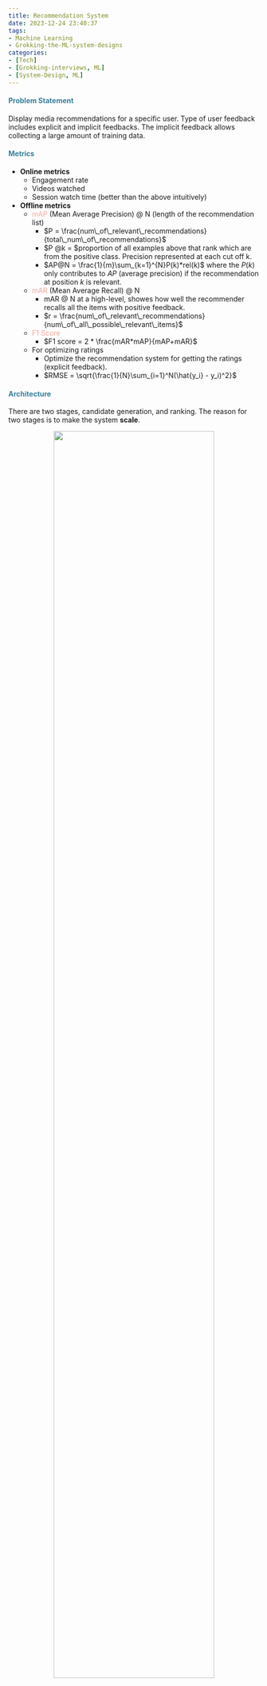 ```yaml
---
title: Recommendation System
date: 2023-12-24 23:40:37
tags: 
- Machine Learning
- Grokking-the-ML-system-designs
categories: 
- [Tech]
- [Grokking-interviews, ML]
- [System-Design, ML]
---
```


#### <font color=#377f99>Problem Statement</font>
Display media recommendations for a specific user. Type of user feedback includes explicit and implicit feedbacks. The implicit feedback allows collecting a large amount of training data.
<!--more-->
#### <font color=#377f99>Metrics</font>
- **Online metrics**
    - Engagement rate
    - Videos watched
    - Session watch time (better than the above intuitively)
- **Offline metrics**
    - <font color=#f6a69c>mAP</font> (Mean Average Precision) @ N (length of the recommendation list)
        - $P = \frac{num\_of\_relevant\_recommendations}{total\_num\_of\_recommendations}$
        - $P @k = $proportion of all examples above that rank which are from the positive class. Precision represented at each cut off k.
        - $AP@N = \frac{1}{m}\sum_{k=1}^{N}P(k)*rel(k)$ where the $P(k)$ only contributes to $AP$ (average precision) if the recommendation at position $k$ is relevant.
    - <font color=#f6a69c>mAR</font> (Mean Average Recall) @ N
        - mAR @ N at a high-level, showes how well the recommender recalls all the items with positive feedback.
        - $r = \frac{num\_of\_relevant\_recommendations}{num\_of\_all\_possible\_relevant\_items}$
    - <font color=#f6a69c>F1 Score</font>
        - $F1 score = 2 * \frac{mAR*mAP}{mAP+mAR}$
    - For optimizing ratings
        - Optimize the recommendation system for getting the ratings (explicit feedback).
        - $RMSE = \sqrt{\frac{1}{N}\sum_{i=1}^N(\hat{y_i} - y_i)^2}$

#### <font color=#377f99>Architecture</font>
There are two stages, candidate generation, and ranking. The reason for two stages is to make the system **scale**.

<p align="center">
<img src="/img/ML_sys_design/recommender/RS_2stages.png" width="80%" height="80%">
</p>

##### <font color=#377f99>Candidate Generation</font>
This component focuses on higher recall.

- Collaborative filtering
    - Nearest Neighborhood
        - Collaborate with similar users to generate candidate media for active user.
        - Caveat:
            - This process will be computationally expensive.
            - This sparsity of this matrix poses the cold start problem (New users ans movies).
    - Matrix factorization
        - Latent vectors (User profile matrix - $n*M$, Media profile matrix - $M*m$) can be thought of as features of a movie or a user.
    - It does not require domain knowledge to create profiles, thus, this filtering suffers from the cold start problem.

- Content-based filtering
    - Make recommendations based on the characteristics or attributes of the media the users have already interacted with.
    - Represent the media as vectors containing the TF of all the attributes; Normalize the TF by the length of the vectors; Multiply normed TF and IDF element-wise to make TF-IDF vectors.
        - Similarity with historical interactions
        - Similarity between media and user profiles
            - The user profiles can be built from historical interactions with media.
    - It requires some initial input from the user regarding their preferences.

<p align="center">
<img src="/img/ML_sys_design/recommender/RS_TF_IDF.png" width="100%" height="100%">
</p>

<p align="center">
<img src="/img/ML_sys_design/recommender/RS_TF_IDF_profile.png" width="100%" height="100%">
</p>

- Embedding-based similarity
    - The NNs allow us to use all the sparse and dense features.
    - Set up a two-tower model with one tower feeding in media only sparse and dense features and the other tower feeding in user-only sparse and dense features.
    - Loss function: $min(abs(dot(u, m) - label))$
    - The NN technique suffers from the cold start problem.

##### Training Data Generation
- Generating training samples
    - The data will be split as positive, negative, ot falls into the uncertainty bucket (watch time falls between 20%-80%).
- Balancing samples by randomly downsampling negative examples.
- Weighting training examples based on watch time or other features.
        - One caveat of utilizing weights is that the model might only recommend content with a longer watch time.
- Train test split: models should be built with the intent to forecast the future.

##### Ranker
This component focuses on higher precision.
- Logistic regression or random forest
    - Reasons
        - Training data is limited.
        - You have limited training and model evaluation capacity.
        - Model explainability is required.
        - An initial baseline is required.

- Deep NN with sparse and dense features
    - Reasons
        - Hundreds of millions of training examples and capacity should be available.
        - Model interpretability is not required.
    - Important sparse features
        - Videos that the user has previously watched
        - The user's search terms
        - The sparse features are list-wise (Averaged pooling before being fed to network). 

- Re-ranking: bringing diversity or past watches to the recommendation.

#### <font color=#377f99>Feature Engineering</font>

<p align="center">
<img src="/img/ML_sys_design/recommender/RS_FE.png" width="100%" height="100%">
</p>

- User-based features
- Context-based features
- Media-based features
- Media-user cross features

### **<font color=#377f99>Example: Video Recommendation</font>**
#### **Problem statement**:
Build a video recommendation system for YouTube users. Recommendation Youtube is extremely challenging from following major perspectives:
- <font color=#f6a69c>Scale</font>: it is required to handle YouTube's massive user base and corpus;
    - Highly specialized distributed learning algorithms
    - Efficient serving systems
- <font color=#f6a69c>Freshness</font>: Balancing new content with well-established videos;
- <font color=#f6a69c>Noise</font>: Historical user behavior is inherently difficult to predict because:
    - Sparsity and a variety of unobservable external factors
    - Metadata associated with content is poorly structured

#### **Requirements**

| Type | Desired requirements |
| ---- | ---- |
| Training | High throughput with the ability to retrain many times per day |
| Inference | Latency from 100ms to 200ms<br>Balances between exploration vs. exploitation |

#### **Metrics**:
<font color=#f6a69c>Offline</font>: Precision, recall, ranking loss, and logloss;
<font color=#f6a69c>Online</font>: A/B testing via live experiments to compare Click Through Rates, watch time and Conversion rates. 

#### **Model**

**<font color=#9c6baa>Candidate Generation</font>**
Neural network model is used to mimick matrix factorization. A key advantage of that is that arbitrary continuous and categorical features can be easily added to the model. Therefore, our approach can be viewed as a **non-linear generalization of factorization** techniques. 

The recommendation problem can be posed as **extreme multiclass classification** where the prediction problem becomes accurately classifying a specific video watch time $w_{t}$ at time $t$ among millions of videos $i$ (classes) from a corpus $V$ based on a user $U$ and context $C$.
$$P(w_t=i|U,C) = \frac{e^{v_iu}}{\sum_{j\in V}{e^{v_ju}}}$$

We use the **implicit feedback** of the watches to train the model (where a user completing a video is a positive example), where explicit feedback (thumbs up/down, in-product surveys, etc) is extremely sparse;

<p align="center">
<img src="/img/ML_sys_design/recommender/youtube_candidate_generation.png" width="80%" height="80%">
</p>

Personally speaking, the diagram might intuitively suggest that video embedding vectors are "outputs" from the softmax layer. However, the pre-learned video embedding vectors are used to calculate their similarity with the user vector through the softmax layer. The final recommendation list is then quickly determined through nearest neighbor search or other efficient methods.

- **Efficient Extreme Multiclass**
Scoring millions of items under a **strict serving latency** of tens of milliseconds requires an approximate scoring scheme **sublinear in the number of classes**.
    - Traditional softmax needs speeding up
    - Hierarchical softmax is not able to achieve comparable accuracy
    - Scoring problem reduces to a <font color=#f6a69c>nearest neighbor search</font>; A/B results were not particularly sensitive to the choice of nearest neighbor search algorithm.

- **Embedding**
Each query is tokenized into unigrams and bigrams and each token is embedded and normalized.

<p align="center">
<img src="/img/ML_sys_design/recommender/RS_example_FE.png" width="100%" height="100%">
</p>

High dimensional embeddings for each video in a fixed vocabulary. The network requires fixed-size dense inputs and performs several strategies on concatenated features (embedding).

- **Heterogeneous Signals**
Machine learning systems often exhibit an implicit bias towards the past. 
Video popularity is highly non-stationary but the multinomial. To correct for this, we feed the age of the training example as a feature during training. At serving time, this feature is set to zero (or slightly negative).

- **Label and Context Selection**
We need to take care of the strategy for selecting training examples.
    - Training examples are generated from all Youtube watches to avoid overly exploitation;
    - Generate a fixed number of training examples per user, effectively weighting our users equally in the loss function. In order to prevent a small cohort of highly active users from dominating the loss.

- <font color=#f6a69c>Surrogate problem</font>
Recommendation often involves solving a **surrogate problem** and transferring the result to a particular context. Sometimes the choice of surrogate problem is difficult to measure with offline experiments or compute directly.

- <font color=#f6a69c>Withhold information from the classifier</font>
Prevent the model from exploiting the structure of the site and overfitting the surrogate problem, by discarding sequence information and representing search queries with an unordered bag of tokens.

- <font color=#f6a69c>Asymmetric consumption patterns</font>
In order to not leak future information and not ignore any asymmetric consumption patterns.

<p align="center">
<img src="/img/ML_sys_design/recommender/youtube_time_prediction_feature.png" width="80%" height="80%">
</p>

We rollback a user's history by choosing a random watch and only input actions the user took before the held-out label watch.

**<font color=#9c6baa>Ranking</font>**
Our features are segregated with traditional taxonomy of **categorical** and **continuous/ordinal** features.
- Features are further split into <font color=#f6a69c>"univalent" or "multivalent"</font>;
    - "univalent": contribute to a single value
    - "multivalent": contribute to a set of values
- Features are further split into <font color=#f6a69c>"impression" or "query"</font>;
    - "impression": properties of the item, being computed for each item scored;
    - "query": properties of the user/context, being computed for once per request;

<font color=#f6a69c>Feature Engineering</font>
The **main challenge** is in representing a temporal sequence of user actions and how these actions relate to the video impression being scored.
- The most important signals are those that describe a <font color=#efc581>user's previous interaction</font> with the item itself and other similar items;
- Propagate information from candidate generation into ranking models;
- Introducing <font color=#efc581>"churn"</font> in recommendations (successive requests do not return identical lists), by including features describing the <font color=#efc581>frequency</font> of past video impressions;

<font color=#f6a69c>Embedding Categorical Features</font>
Very large cardinality ID spaces:
- Been truncated by including only the top $N$ after sorting based on their frequency in clicked impressions;
- Out-of-vocabulary values are simply mapped to the zero embedding;
- Multivalent categorical feature embeddings are averaged before being fed;

Categorical features in the same ID space **share underlying embeddings**:
- Sharing embeddings is important for <font color=#efc581>improving generalization</font>, <font color=#efc581>speeding up training</font> and <font color=#efc581>reducing memory requirements</font>.
- The overwhelming majority of <font color=#efc581>model parameters</font> are in these high-cardinality embedding spaces;

<font color=#f6a69c>Normalizing Continuous Features</font>
Neural networks are notoriously sensitive to the scaling and distribution of their inputs. 
- Raw **normalized** features
    - The continuous feature $x$ with distribution $f$ is transformed into $\overline{x}$ by scaling the values such that the feature is <font color=#efc581>equally distributed</font> in $[0,1)$, using cumulative distribution (CDF) $\overline{x} = \int^{x}_{-\infty}{df}$.
    - The integral is approximated with <font color=#efc581>linear interpolation</font>.
- **Super-** and **sub-linear** forms ($\overline{x}^{2}$ and $\sqrt{\overline{x}}$) of features
    - Giving the network more expressive power;
    - Input powers **$\overline{x}^{2}$** is found to improve offline accuracy;

<p align="center">
<img src="/img/ML_sys_design/recommender/youtube_ranking.png" width="80%" height="80%">
</p>

**Modeling Expected Watch Time**
Weighted logistic regression;
- Positive (clicked) impressions are weighted by the ovserved watch time on the video;
- Negative (unclicked) impressions all receive unit weight;
**<font color=#f6a69c>Odds</font>** learned by the logistic regression is
$$\frac{\sum{T_i}}{N - k}$$
- $N$ is the number of training examples
- $k$ is the number of positive impressions
- $T_i$ is the watch time of the $i$th impression
The learned odds are approximately **<font color=#f6a69c>$E[T](1 + P)$</font>**
- $P$ is the <font color=#efc581>click probability</font>, and $E[T]$ is the <font color=#efc581>expected watch time</font> of the impression
- For inference, the <font color=#f6a69c>exponential function $e^{x}$</font> is used as the final activation function to produce these odds that closely estimate expected watch time.
    - Non-negative outputs
    - Adjustable range
    - Non-linear Transformation of linear relationships
    - Approximating probability products
        - When predictions are close to 0, where $e^{x}$ approximates $1+x$, echoing the earlier mentioned approximation relation $E[T](1 + P)$;
- The intuitive explanation of this formula is:
    - When there is no click, the watch time is likely to be close to the baseline expected watch time $E[T]$;
    - When there is a click, the watch time may increase, and this increase is proportional to the click probability $P$;

#### **Calculation&&Estimation**
- Assumptions:
    - Video views are $150$ billion per month
    - $10\%$ of videos watched are from recommendations (a total of $15$ billion)
- Data Size:
    - Each feature row takes $500$ bytes to store
    - Each month, we need $800$ billion rows
    - To save costs, we can keep the last $6$ months of data in the data lake, and archive old data in cold storage
- Bandwidth: 
    - Generate recommendation requests for $10$ million users per second
    - Each request will generate ranks for $1k-10k$ videos.
- Scale: 
    - $1.3$ billion users

#### **High-level design**
- Challenges:
    - Huge data size
    - Imbalance data
    - High availability
        - Solution 1: Use model-as-a-service, each model will run in Docker containers
        - Solution 2: We can use Kubernets to auto-scale the number of pods

<p align="center">
<img src="/img/ML_sys_design/recommender/RS_high_level_design_scale.png" width="100%" height="100%">
</p>

- Database
- Resampling data: Down-sampling negative samples;
- Feature pipeline: To provide high throughput, as we require this to retrain models multiple times, using <font color=#efc581>Spark, Elastic MapReduce or Google DataProc</font>;
- Model Repos: Store all models, using <font color=#efc581>AWS S3</font> in general;
- Scale the design:
    - <font color=#efc581>Kube-proxy</font> could be used to enable the Candidate Generation Service to call Ranking Service directly, reducing latency even further;

<p align="center">
<img src="/img/ML_sys_design/recommender/RS_high_level_system_design.png" width="100%" height="100%">
</p>

During inference, one common pattern for the inference component is to frequently pull the latest models from Model Repos based on the timestamp, in order to get the latest model near real-time.

#### **Follow-up**

| Q | A |
| ---- | ---- |
| How do we adapt to user behavior changing over time? | 1.Read more about Multi-arm bandit <br> 2.Use the <font color=#efc581>Bayesian Logistic Regression</font> Model so we can update prior data <br> 3.Use different loss functions to be less sensitive with CTR|

### References ⭐
- [Deep Neural Networks for YouTube Recommendations](https://static.googleusercontent.com/media/research.google.com/en//pubs/archive/45530.pdf)